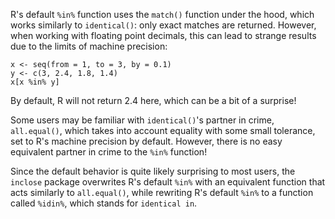 R's default `%in%` function uses the `match()` function under the hood, which works similarly to `identical()`: only exact matches are returned. However, when working with floating point decimals, this can lead to strange results due to the limits of machine precision:

```
x <- seq(from = 1, to = 3, by = 0.1)
y <- c(3, 2.4, 1.8, 1.4)
x[x %in% y]
```

By default, R will not return 2.4 here, which can be a bit of a surprise!

Some users may be familiar with `identical()`'s partner in crime, `all.equal()`, which takes into account equality with some small tolerance, set to R's machine precision by default. However, there is no easy equivalent partner in crime to the `%in%` function!

Since the default behavior is quite likely surprising to most users, the `inclose` package overwrites R's default `%in%` with an equivalent function that acts similarly to `all.equal()`, while rewriting R's default `%in%` to a function called `%idin%`, which stands for `identical in`.
